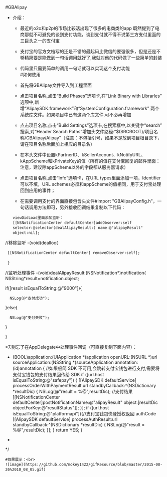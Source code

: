 #GBAlipay<br>
* 介绍：<br>
  * 最近的o2o和p2p的市场比较活出现了很多的电商类的app 既然提到了电商那就不可避免的谈到支付功能，谈到支付就不得不说第三方支付里面的三巨头之一的支付宝<br>
  * 支付宝的官方文档写的还是不错的最起码比微信的要强很多，但是还是不够精简要是能做到一句话调用就好了,我就对他的代码做了一些简单的封装<br>
  * 代码里只需要简单的调用一句话就可以实现这个支付功能<br>
#如何使用

  * 首先将GBAlipay文件导入到工程里面<br>
  * 点击项目名称,点击“Build Phases”选项卡,在“Link Binary with Librarles” 选项中,新增“AlipaySDK.framework”和“SystemConfiguration.framework” 两个系统库文件。如果项目中已有这两个库文件,可不必再增加<br>
  * 点击项目名称,点击“Build Settings”选项卡,在搜索框中,以关键字“search” 搜索,对“Header Search Paths”增加头文件路径:“$(SRCROOT)/项目名称/GBAlipay/Alipay”（注意：不包括引号，如果不是放到项目根目录下，请在项目名称后面加上相应的目录名）<br>
  * 在本头文件中设置kPartnerID、kSellerAccount、kNotifyURL、kAppScheme和kPrivateKey的值（所有的值在支付宝回复的邮件里面：注意，建议除appScheme以外的字段都从服务器请求）<br>
  * 点击项目名称,点击“Info”选项卡，在URL types里面添加一项，Identifier可以不填，URL schemes必须和appScheme的值相同，用于支付宝处理回到应用的事件；<br>
  * 在需要调用支付的界面直接包含头文件#import "GBAlipayConfig.h"，一句话调用方法即可，另外接收回调结果复制以下代码：<br>
   ```
   viewDidLoad里面添加监听：
   [[NSNotificationCenter defaultCenter]addObserver:self selector:@selector(dealAlipayResult:) name:@"alipayResult" object:nil];
//移除监听
     -(void)dealloc{
     
     [[NSNotificationCenter defaultCenter] removeObserver:self];
     
     }
//监听处理事件
 -(void)dealAlipayResult:(NSNotification*)notification{
 NSString*result=notification.object;
 
 if([result isEqualToString:@"9000"]){
 
      NSLog(@"支付成功");
 
 }else{
 
      NSLog(@"支付失败");
 }

 
 }
 
 *7.别忘了在AppDelegate中处理事件回调（可直接复制下面内容）：
 - (BOOL)application:(UIApplication *)application openURL:(NSURL *)url sourceApplication:(NSString *)sourceApplication annotation:(id)annotation {
 //如果极简 SDK 不可用,会跳转支付宝钱包进行支付,需要将支付宝钱包的支付结果回传给 SDK if ([url.host isEqualToString:@"safepay"]) {
 [[AlipaySDK defaultService] processOrderWithPaymentResult:url standbyCallback:^(NSDictionary *resultDic) {
 NSLog(@"result = %@",resultDic);
 //支付结果
 [[NSNotificationCenter defaultCenter]postNotificationName:@"alipayResult" object:[resultDic objectForKey:@"resultStatus"]];
 }];
 if ([url.host isEqualToString:@"platformapi"]){//支付宝钱包快登授权返回 authCode
 [[AlipaySDK defaultService] processAuthResult:url standbyCallback:^(NSDictionary *resultDic) {
 NSLog(@"result = %@",resultDic);
 }];
 }
 return YES;
 }
 *
 */
  ```
#效果展示：<br>
![image](https://github.com/mokey1422/gifResource/blob/master/2015-08-26%2010_08_05.gif)
